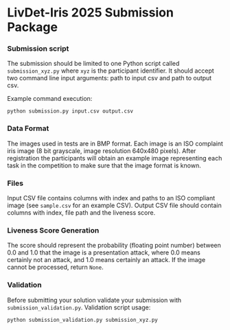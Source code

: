 # LivDet-Iris 2025 Submission Package


### Submission script ###

The submission should be limited to one Python script called `submission_xyz.py` where
`xyz` is the participant identifier. It should accept two command line input arguments: path to
input csv and path to output csv.

Example command execution:

```
python submission.py input.csv output.csv
```

### Data Format ###

The images used in tests are in BMP format. Each image is an ISO complaint iris image (8 bit
grayscale, image resolution 640x480 pixels). After registration the participants will obtain an example image representing each task in the competition to make sure that the image format is known.

### Files ###

Input CSV file contains columns with index and paths to an ISO compliant image (see `sample.csv` for an example CSV). Output CSV file should contain columns with index, file path and the liveness score.

### Liveness Score Generation ###

The score should represent the probability (floating point number) between 0.0 and 1.0 that the
image is a presentation attack, where 0.0 means certainly not an attack, and 1.0 means certainly
an attack. If the image cannot be processed, return `None`.

### Validation ###

Before submitting your solution validate your submission with `submission_validation.py`. Validation script usage:

```
python submission_validation.py submission_xyz.py
```